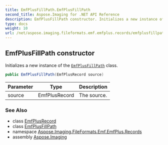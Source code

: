 ```yaml
---
title: EmfPlusFillPath.EmfPlusFillPath
second_title: Aspose.Imaging for .NET API Reference
description: EmfPlusFillPath constructor. Initializes a new instance of the EmfPlusFillPath class
type: docs
weight: 10
url: /net/aspose.imaging.fileformats.emf.emfplus.records/emfplusfillpath/emfplusfillpath/
---
```

## EmfPlusFillPath constructor

Initializes a new instance of the [`EmfPlusFillPath`](../) class.

```csharp
public EmfPlusFillPath(EmfPlusRecord source)
```

| Parameter | Type | Description |
| --- | --- | --- |
| source | EmfPlusRecord | The source. |

### See Also

* class [EmfPlusRecord](../../emfplusrecord/)
* class [EmfPlusFillPath](../)
* namespace [Aspose.Imaging.FileFormats.Emf.EmfPlus.Records](../../emfplusfillpath/)
* assembly [Aspose.Imaging](../../../)


